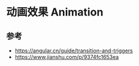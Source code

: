 动画效果 Animation
==




## 参考
- https://angular.cn/guide/transition-and-triggers
- https://www.jianshu.com/p/9374fc1653ea
